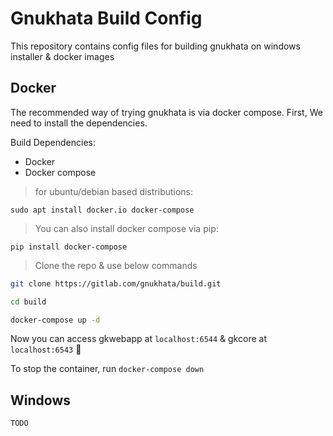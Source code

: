 # Gnukhata Build Config

This repository contains config files for building gnukhata on windows installer & docker images

## Docker

The recommended way of trying gnukhata is via docker compose. First, We need to install the dependencies. 

Build Dependencies:

* Docker
* Docker compose

> for ubuntu/debian based distributions:

`sudo apt install docker.io docker-compose`

> You can also install docker compose via pip:

`pip install docker-compose`

> Clone the repo & use below commands

```sh
git clone https://gitlab.com/gnukhata/build.git

cd build

docker-compose up -d

```

Now you can access gkwebapp at `localhost:6544` & gkcore at `localhost:6543` 🎉

To stop the container, run `docker-compose down`

## Windows 

`TODO`
